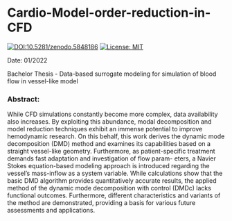 # Cardio-Model-order-reduction-in-CFD

[![DOI:10.5281/zenodo.5848186](https://zenodo.org/badge/DOI/10.5281/zenodo.5848186.svg)](doi.org/10.5281/zenodo.5848186)    [![License: MIT](https://img.shields.io/badge/License-MIT-yellow.svg)](https://opensource.org/licenses/MIT)

Date: 01/2022

Bachelor Thesis - Data-based surrogate modeling for simulation of blood flow in vessel-like model



### Abstract:

While CFD simulations constantly become more complex, data availability also
increases. By exploiting this abundance, modal decomposition and model reduction
techniques exhibit an immense potential to improve hemodynamic research. On
this behalf, this work derives the dynamic mode decomposition (DMD) method and
examines its capabilities based on a straight vessel-like geometry. Furthermore, as
patient-specific treatment demands fast adaptation and investigation of flow param-
eters, a Navier Stokes equation-based modeling approach is introduced regarding
the vessel’s mass-inflow as a system variable. While calculations show that the
basic DMD algorithm provides quantitatively accurate results, the applied method
of the dynamic mode decomposition with control (DMDc) lacks functional outcomes.
Furthermore, different characteristics and variants of the method are demonstrated,
providing a basis for various future assessments and applications.
